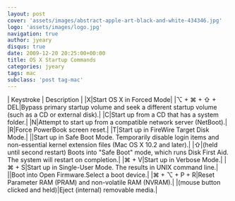 ```yaml
---
layout: post
cover: 'assets/images/abstract-apple-art-black-and-white-434346.jpg'
logo: 'assets/images/logo.jpg'
navigation: true
author: jyeary
disqus: true
date: 2009-12-20 20:25:00+00:00
title: OS X Startup Commands
categories: jyeary
tags: mac
subclass: 'post tag-mac'
---
```


| Keystroke | Description |
|X|Start OS X in Forced Mode|
|⌥ + ⌘ + ⇧ + DEL|Bypass primary startup volume and seek a different startup volume (such as a CD or external disk).|
|C|Start up from a CD that has a system folder.|
|N|Attempt to start up from a compatible network server (NetBoot).|
|R|Force PowerBook screen reset.|
|T|Start up in FireWire Target Disk Mode.|
||Start up in Safe Boot Mode. Temporarily disable login items and non-essential kernel extension files (Mac OS X 10.2 and later).|
|⇧|(held until second restart) Boots into "Safe Boot" mode, which runs Disk First Aid. The system will restart on completion.|
|⌘ + V|Start up in Verbose Mode.|
|⌘ + S|Start up in Single-User Mode. The results in UNIX command line.|
||Boot into Open Firmware.Select a boot device.|
|⌘ + ⌥ + P + R|Reset Parameter RAM (PRAM) and non-volatile RAM (NVRAM).|
|(mouse button clicked and held)|Eject (internal) removable media.|